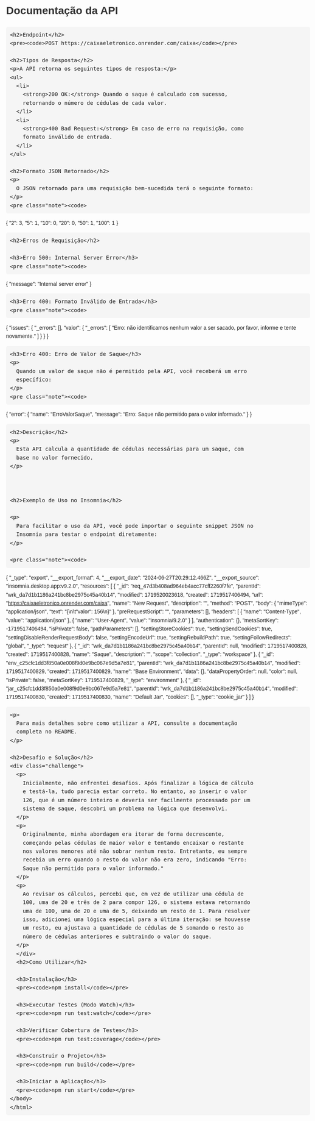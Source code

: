 <!doctype html>
<html lang="pt-BR">
  <head>
    <meta charset="UTF-8" />
    <meta name="viewport" content="width=device-width, initial-scale=1.0" />
    <title>Documentação da API</title>
    <style>
      body {
        font-family: Arial, sans-serif;
        line-height: 1.6;
        padding: 20px;
        max-width: 800px;
        margin: 0 auto;
      }
      h1,
      h2 {
        color: #333;
      }
      pre {
        background-color: #f5f5f5;
        padding: 10px;
        border-radius: 5px;
        overflow-x: auto;
      }
      code {
        font-family: Consolas, monospace;
        font-size: 14px;
      }
      .note {
        background-color: #ffeeba;
        border: 1px solid #ffc107;
        padding: 10px;
        border-radius: 5px;
        margin-top: 10px;
      }
      .challenge {
        background-color: #e2f0ff;
        border: 1px solid #b8daff;
        padding: 10px;
        border-radius: 5px;
        margin-top: 20px;
      }
    </style>
  </head>
  <body>
    <h1>Documentação da API</h1>

    <h2>Endpoint</h2>
    <pre><code>POST https://caixaeletronico.onrender.com/caixa</code></pre>

    <h2>Tipos de Resposta</h2>
    <p>A API retorna os seguintes tipos de resposta:</p>
    <ul>
      <li>
        <strong>200 OK:</strong> Quando o saque é calculado com sucesso,
        retornando o número de cédulas de cada valor.
      </li>
      <li>
        <strong>400 Bad Request:</strong> Em caso de erro na requisição, como
        formato inválido de entrada.
      </li>
    </ul>

    <h2>Formato JSON Retornado</h2>
    <p>
      O JSON retornado para uma requisição bem-sucedida terá o seguinte formato:
    </p>
    <pre class="note"><code>
{
    "2": 3,
    "5": 1,
    "10": 0,
    "20": 0,
    "50": 1,
    "100": 1
}
  </code></pre>

    <h2>Erros de Requisição</h2>

    <h3>Erro 500: Internal Server Error</h3>
    <pre class="note"><code>
{
    "message": "Internal server error"
}
  </code></pre>

    <h3>Erro 400: Formato Inválido de Entrada</h3>
    <pre class="note"><code>
{
    "issues": {
        "_errors": [],
        "valor": {
            "_errors": [
                "Erro: não identificamos nenhum valor a ser sacado, por favor, informe e tente novamente."
            ]
        }
    }
}
  </code></pre>
  

    <h3>Erro 400: Erro de Valor de Saque</h3>
    <p>
      Quando um valor de saque não é permitido pela API, você receberá um erro
      específico:
    </p>
    <pre class="note"><code>
{
    "error": {
        "name": "ErroValorSaque",
        "message": "Erro: Saque não permitido para o valor informado."
    }
}
  </code></pre>

    <h2>Descrição</h2>
    <p>
      Esta API calcula a quantidade de cédulas necessárias para um saque, com
      base no valor fornecido.
    </p>

    

    <h2>Exemplo de Uso no Insomnia</h2>

    <p>
      Para facilitar o uso da API, você pode importar o seguinte snippet JSON no
      Insomnia para testar o endpoint diretamente:
    </p>

    <pre class="note"><code>
{
  "_type": "export",
  "__export_format": 4,
  "__export_date": "2024-06-27T20:29:12.466Z",
  "__export_source": "insomnia.desktop.app:v9.2.0",
  "resources": [
    {
      "_id": "req_47d3b408ad964eb4acc77cff2260f7fe",
      "parentId": "wrk_da7d1b1186a241bc8be2975c45a40b14",
      "modified": 1719520023618,
      "created": 1719517406494,
      "url": "https://caixaeletronico.onrender.com/caixa",
      "name": "New Request",
      "description": "",
      "method": "POST",
      "body": {
        "mimeType": "application/json",
        "text": "{\n\t\"valor\": 156\n}"
      },
      "preRequestScript": "",
      "parameters": [],
      "headers": [
        {
          "name": "Content-Type",
          "value": "application/json"
        },
        {
          "name": "User-Agent",
          "value": "insomnia/9.2.0"
        }
      ],
      "authentication": {},
      "metaSortKey": -1719517406494,
      "isPrivate": false,
      "pathParameters": [],
      "settingStoreCookies": true,
      "settingSendCookies": true,
      "settingDisableRenderRequestBody": false,
      "settingEncodeUrl": true,
      "settingRebuildPath": true,
      "settingFollowRedirects": "global",
      "_type": "request"
    },
    {
      "_id": "wrk_da7d1b1186a241bc8be2975c45a40b14",
      "parentId": null,
      "modified": 1719517400828,
      "created": 1719517400828,
      "name": "Saque",
      "description": "",
      "scope": "collection",
      "_type": "workspace"
    },
    {
      "_id": "env_c25cfc1dd3f850a0e008f9d0e9bc067e9d5a7e81",
      "parentId": "wrk_da7d1b1186a241bc8be2975c45a40b14",
      "modified": 1719517400829,
      "created": 1719517400829,
      "name": "Base Environment",
      "data": {},
      "dataPropertyOrder": null,
      "color": null,
      "isPrivate": false,
      "metaSortKey": 1719517400829,
      "_type": "environment"
    },
    {
      "_id": "jar_c25cfc1dd3f850a0e008f9d0e9bc067e9d5a7e81",
      "parentId": "wrk_da7d1b1186a241bc8be2975c45a40b14",
      "modified": 1719517400830,
      "created": 1719517400830,
      "name": "Default Jar",
      "cookies": [],
      "_type": "cookie_jar"
    }
  ]
}
  </code></pre>

    <p>
      Para mais detalhes sobre como utilizar a API, consulte a documentação
      completa no README.
    </p>

    <h2>Desafio e Solução</h2>
    <div class="challenge">
      <p>
        Inicialmente, não enfrentei desafios. Após finalizar a lógica de cálculo
        e testá-la, tudo parecia estar correto. No entanto, ao inserir o valor
        126, que é um número inteiro e deveria ser facilmente processado por um
        sistema de saque, descobri um problema na lógica que desenvolvi.
      </p>
      <p>
        Originalmente, minha abordagem era iterar de forma decrescente,
        começando pelas cédulas de maior valor e tentando encaixar o restante
        nos valores menores até não sobrar nenhum resto. Entretanto, eu sempre
        recebia um erro quando o resto do valor não era zero, indicando "Erro:
        Saque não permitido para o valor informado."
      </p>
      <p>
        Ao revisar os cálculos, percebi que, em vez de utilizar uma cédula de
        100, uma de 20 e três de 2 para compor 126, o sistema estava retornando
        uma de 100, uma de 20 e uma de 5, deixando um resto de 1. Para resolver
        isso, adicionei uma lógica especial para a última iteração: se houvesse
        um resto, eu ajustava a quantidade de cédulas de 5 somando o resto ao
        número de cédulas anteriores e subtraindo o valor do saque.
      </p>
      </div>
      <h2>Como Utilizar</h2>

      <h3>Instalação</h3>
      <pre><code>npm install</code></pre>
    
      <h3>Executar Testes (Modo Watch)</h3>
      <pre><code>npm run test:watch</code></pre>
    
      <h3>Verificar Cobertura de Testes</h3>
      <pre><code>npm run test:coverage</code></pre>
    
      <h3>Construir o Projeto</h3>
      <pre><code>npm run build</code></pre>
    
      <h3>Iniciar a Aplicação</h3>
      <pre><code>npm run start</code></pre>
    </body>
    </html>
        